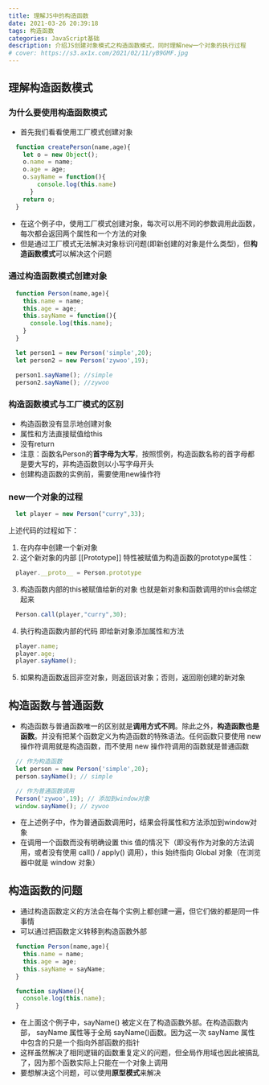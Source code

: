 ```yaml
---
title: 理解JS中的构造函数
date: 2021-03-26 20:39:18
tags: 构造函数
categories: JavaScript基础
description: 介绍JS创建对象模式之构造函数模式，同时理解new一个对象的执行过程
# cover: https://s3.ax1x.com/2021/02/11/yB9GMF.jpg
---
```


## 理解构造函数模式

### 为什么要使用构造函数模式

* 首先我们看看使用工厂模式创建对象

```js
  function createPerson(name,age){
    let o = new Object();
    o.name = name;
    o.age = age;
    o.sayName = function(){
        console.log(this.name)
      }
    return o;
  }
```
<!--more-->

* 在这个例子中，使用工厂模式创建对象，每次可以用不同的参数调用此函数，每次都会返回两个属性和一个方法的对象
* 但是通过工厂模式无法解决对象标识问题(即新创建的对象是什么类型)，但**构造函数模式**可以解决这个问题

### 通过构造函数模式创建对象

```js
  function Person(name,age){
    this.name = name;
    this.age = age;
    this.sayName = function(){
      console.log(this.name);
    }
  }

  let person1 = new Person('simple',20);
  let person2 = new Person('zywoo',19);

  person1.sayName(); //simple
  person2.sayName(); //zywoo
```

### 构造函数模式与工厂模式的区别

* 构造函数没有显示地创建对象
* 属性和方法直接赋值给this
* 没有return
* 注意：函数名Person的**首字母为大写**，按照惯例，构造函数名称的首字母都是要大写的，非构造函数则以小写字母开头
* 创建构造函数的实例前，需要使用new操作符

### new一个对象的过程

```js
  let player = new Person("curry",33);
```

上述代码的过程如下：

1.  在内存中创建一个新对象
2. 这个新对象的内部 [[Prototype]] 特性被赋值为构造函数的prototype属性：
```js
  player.__proto__ = Person.prototype
``` 

3.  构造函数内部的this被赋值给新的对象 也就是新对象和函数调用的this会绑定起来

```js
  Person.call(player,"curry",30);
```

4. 执行构造函数内部的代码 即给新对象添加属性和方法

```js
  player.name;
  player.age;
  player.sayName();
```

5. 如果构造函数返回非空对象，则返回该对象；否则，返回刚创建的新对象


## 构造函数与普通函数

* 构造函数与普通函数唯一的区别就是**调用方式不同**。除此之外，**构造函数也是函数**。并没有把某个函数定义为构造函数的特殊语法。任何函数只要使用 new 操作符调用就是构造函数，而不使用 new 操作符调用的函数就是普通函数

```js
  // 作为构造函数
  let person = new Person('simple',20);
  person.sayName(); // simple

  // 作为普通函数调用
  Person('zywoo',19); // 添加到window对象
  window.sayName(); // zywoo
```

* 在上述例子中，作为普通函数调用时，结果会将属性和方法添加到window对象
* 在调用一个函数而没有明确设置 this 值的情况下（即没有作为对象的方法调用，或者没有使用 call() / apply() 调用），this 始终指向 Global 对象（在浏览器中就是 window 对象）

## 构造函数的问题

* 通过构造函数定义的方法会在每个实例上都创建一遍，但它们做的都是同一件事情
* 可以通过把函数定义转移到构造函数外部

```js
  function Person(name,age){
    this.name = name;
    this.age = age;
    this.sayName = sayName;
  }

  function sayName(){
    console.log(this.name);
  }
```

* 在上面这个例子中，sayName() 被定义在了构造函数外部。在构造函数内部， sayName 属性等于全局 sayName()函数。因为这一次 sayName 属性中包含的只是一个指向外部函数的指针
* 这样虽然解决了相同逻辑的函数重复定义的问题，但全局作用域也因此被搞乱了，因为那个函数实际上只能在一个对象上调用
* 要想解决这个问题，可以使用**原型模式**来解决